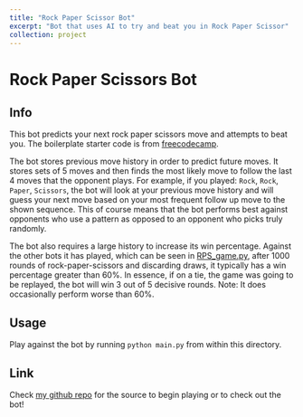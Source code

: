 ```yaml
---
title: "Rock Paper Scissor Bot"
excerpt: "Bot that uses AI to try and beat you in Rock Paper Scissor"
collection: project
---
```


# Rock Paper Scissors Bot
## Info
This bot predicts your next rock paper scissors move and attempts to beat you. The boilerplate starter code is from [freecodecamp](https://www.freecodecamp.org/learn/machine-learning-with-python/machine-learning-with-python-projects/rock-paper-scissors).

The bot stores previous move history in order to predict future moves. It stores sets of 5 moves and then finds the most likely move to follow the last 4 moves that the opponent plays. For example, if you played: `Rock`, `Rock`, `Paper`, `Scissors`, the bot will look at your previous move history and will guess your next move based on your most frequent follow up move to the shown sequence. This of course means that the bot performs best against opponents who use a pattern as opposed to an opponent who picks truly randomly.

The bot also requires a large history to increase its win percentage. Against the other bots it has played, which can be seen in [RPS_game.py](RPS_game.py), after 1000 rounds of rock-paper-scissors and discarding draws, it typically has a win percentage greater than 60%. In essence, if on a tie, the game was going to be replayed, the bot will win 3 out of 5 decisive rounds. Note: It does occasionally perform worse than 60%.

## Usage
Play against the bot by running `python main.py` from within this directory.

## Link
Check [my github repo](https://github.com/krishyeah/rock-paper-scissor-bot/tree/master) for the source to begin playing or to check out the bot!